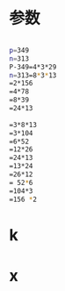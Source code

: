 # 参数

```bash

p=349
n=313
P-349=4*3*29
n=313=8*3*13
=2*156
=4*78
=8*39
=24*13
 
=3*8*13
=3*104
=6*52
=12*26
=24*13
=13*24
=26*12
= 52*6
=104*3
=156 *2


```

# k
# x
